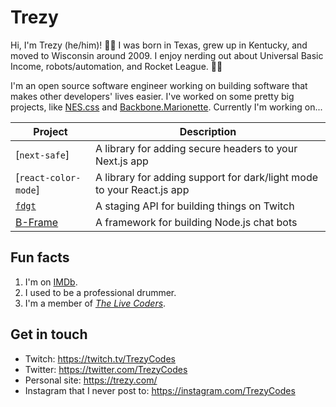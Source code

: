 # Trezy

Hi, I'm Trezy (he/him)! 👋🏻 I was born in Texas, grew up in Kentucky, and moved to Wisconsin around 2009. I enjoy nerding out about Universal Basic Income, robots/automation, and Rocket League. 🚀🚗

I'm an open source software engineer working on building software that makes other developers' lives easier. I've worked on some pretty big projects, like [NES.css](https://nostalgic-css.github.io/NES.css/) and [Backbone.Marionette](https://marionettejs.com/). Currently I'm working on...

| Project | Description |
| - | - |
| [`next-safe`] | A library for adding secure headers to your Next.js app |
| [`react-color-mode`] | A library for adding support for dark/light mode to your React.js app |
| [`fdgt`](https://fdgt.dev) | A staging API for building things on Twitch |
| [B-Frame](https://github.com/b-frame/) | A framework for building Node.js chat bots |

## Fun facts

1. I'm on [IMDb](https://www.imdb.com/name/nm5442490/).
1. I used to be a professional drummer.
1. I'm a member of [*The Live Coders*](https://livecoders.dev).

## Get in touch

* Twitch: https://twitch.tv/TrezyCodes
* Twitter: https://twitter.com/TrezyCodes
* Personal site: https://trezy.com/
* Instagram that I never post to: https://instagram.com/TrezyCodes
